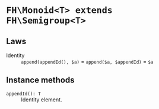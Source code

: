 # `FH\Monoid<T> extends FH\Semigroup<T>`

## Laws

<dl>
<dt>Identity</dt>
<dd><code>append(appendId(), $a)</code> = <code>append($a, $appendId)</code> = <code>$a</code></dd>
</dl>

## Instance methods

<dl>
<dt><code>appendId(): T</code></dt>
<dd>Identity element.</dd>
</dl>
